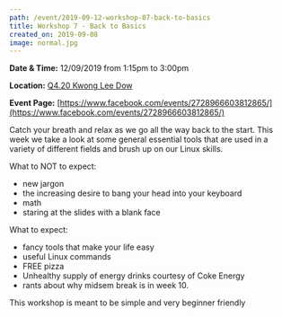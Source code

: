```yaml
---
path: /event/2019-09-12-workshop-07-back-to-basics
title: Workshop 7 - Back to Basics
created_on: 2019-09-08
image: normal.jpg
---
```


**Date & Time:** 12/09/2019 from 1:15pm to 3:00pm

**Location:** [Q4.20 Kwong Lee Dow](https://maps.unimelb.edu.au/parkville/building/263)

**Event Page:** [https://www.facebook.com/events/2728966603812865/](https://www.facebook.com/events/2728966603812865/)


Catch your breath and relax as we go all the way back to the start. This week we take a look at some general essential tools that are used in a variety of different fields and brush up on our Linux skills. 

What to NOT to expect:
- new jargon
- the increasing desire to bang your head into your keyboard
- math
- staring at the slides with a blank face

What to expect: 
- fancy tools that make your life easy
- useful Linux commands
- FREE pizza
- Unhealthy supply of energy drinks courtesy of Coke Energy
- rants about why midsem break is in week 10. 

This workshop is meant to be simple and very beginner friendly